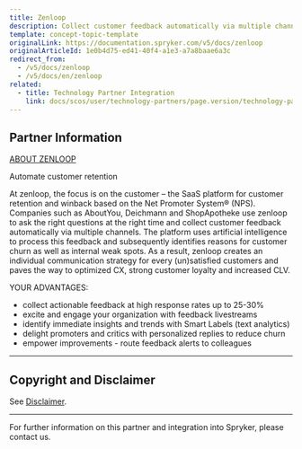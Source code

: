 ```yaml
---
title: Zenloop
description: Collect customer feedback automatically via multiple channels by integrating  Zenlopp into Spryker Commerce OS.
template: concept-topic-template
originalLink: https://documentation.spryker.com/v5/docs/zenloop
originalArticleId: 1e0b4d75-ed41-40f4-a1e3-a7a8baae6a3c
redirect_from:
  - /v5/docs/zenloop
  - /v5/docs/en/zenloop
related:
  - title: Technology Partner Integration
    link: docs/scos/user/technology-partners/page.version/technology-partner-integration.html
---
```


## Partner Information
[ABOUT ZENLOOP](https://www.zenloop.com)

Automate customer retention

At zenloop, the focus is on the customer – the SaaS platform for customer retention and winback based on the Net Promoter System® (NPS). Companies such as AboutYou, Deichmann and ShopApotheke use zenloop to ask the right questions at the right time and collect customer feedback automatically via multiple channels. The platform uses artificial intelligence to process this feedback and subsequently identifies reasons for customer churn as well as internal weak spots. As a result, zenloop creates an individual communication strategy for every (un)satisfied customers and paves the way to optimized CX, strong customer loyalty and increased CLV.

YOUR ADVANTAGES:

* collect actionable feedback at high response rates up to 25-30%
* excite and engage your organization with feedback livestreams
* identify immediate insights and trends with Smart Labels (text analytics)
* delight promoters and critics with personalized replies to reduce churn
* empower improvements - route feedback alerts to colleagues

---

## Copyright and Disclaimer

See [Disclaimer](https://github.com/spryker/spryker-documentation).

---
For further information on this partner and integration into Spryker, please contact us.

<div class="hubspot-form js-hubspot-form" data-portal-id="2770802" data-form-id="163e11fb-e833-4638-86ae-a2ca4b929a41" id="hubspot-1"></div>

